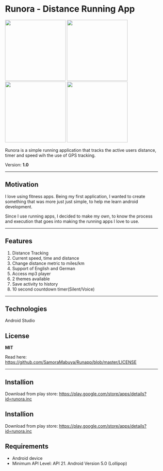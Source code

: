 # Runora - Distance Running App

<img src= "https://github.com/SamoraMabuya/Runapp/blob/master/screenshots/Screenshot_1581797724.png" width= "200">    <img src= "https://github.com/SamoraMabuya/Runapp/blob/master/screenshots/Screenshot_1581797737.png" width= "200">    <img src= "https://github.com/SamoraMabuya/Runapp/blob/master/screenshots/Screenshot_1581798339.png" width= "200">    <img src= "https://github.com/SamoraMabuya/Runapp/blob/master/screenshots/Screenshot_1581799616.png" width= "200">


Runora is a simple running application that tracks the active users distance, timer and speed wih the use of GPS tracking.

Version: **1.0**

---

## Motivation
I love using fitness apps. Being my first application, I wanted to create something that was more just just simple, to help me learn android development.

Since I use running apps, I decided to make my own, to know the process and execution that goes into making the running apps I love to use.

---
## Features
1. Distance Tracking
2. Current speed, time and distance
3. Change distance metric to miles/km
4. Support of English and German
5. Access mp3 player
6. 2 themes available
7. Save activity to history
8. 10 second countdown timer(Silent/Voice)


---
## Technologies

Android Studio

## License
**MIT**

Read here: https://github.com/SamoraMabuya/Runapp/blob/master/LICENSE

---

## Installion ##

Download from play store: https://play.google.com/store/apps/details?id=runora.inc

## Installion ##

Download from play store: https://play.google.com/store/apps/details?id=runora.inc

## Requirements ##

* Android device
* Minimum API Level: API 21. Android Version 5.0 (Lollipop)

